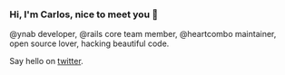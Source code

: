 ### Hi, I'm Carlos, nice to meet you 👋

@ynab developer, 
@rails core team member,
@heartcombo maintainer,
open source lover,
hacking beautiful code.

Say hello on [twitter](https://twitter.com/cantoniodasilva).
